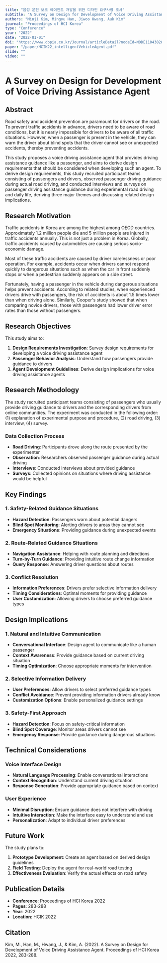 ```yaml
---
title: "음성 운전 보조 에이전트 개발을 위한 디자인 요구사항 조사"
subtitle: "A Survey on Design for Development of Voice Driving Assistance Agent"
authors: "Minji Kim, Mingyu Han, Jiwoo Hwang, Auk Kim"
journal: "Proceedings of HCI Korea"
type: "Conference"
year: "2022"
date: "2022-01-01"
doi: "https://www.dbpia.co.kr/Journal/articleDetail?nodeId=NODE11043828"
paper: "/paper/HCIK22_intelligentVehicleAgent.pdf"
slide: ""
video: ""
---
```


# A Survey on Design for Development of Voice Driving Assistance Agent

## Abstract

Road safety and accident prevention are paramount for drivers on the road. To prevent traffic accidents in advance, drivers need to be aware of road conditions, but it is nearly impossible for drivers to be aware of all traffic situations. However, when a passenger is present in the vehicle, they can warn the driver about blind spots that the driver cannot see or unexpected accidents, thereby preventing accidents.

This study proposes a voice driving assistance agent that provides driving assistance guidance like a passenger, and aims to derive design requirements that should be considered when developing such an agent. To derive design requirements, this study recruited participant teams consisting of passengers and drivers, observed passenger driving guidance during actual road driving, and conducted interviews and surveys on passenger driving assistance guidance during experimental road driving and daily life, deriving three major themes and discussing related design implications.

## Research Motivation

Traffic accidents in Korea are among the highest among OECD countries. Approximately 1.2 million people die and 5 million people are injured in traffic accidents annually. This is not just a problem in Korea. Globally, traffic accidents caused by automobiles are causing serious socio-economic damage.

Most of these traffic accidents are caused by driver carelessness or poor operation. For example, accidents occur when drivers cannot respond quickly to dangerous situations such as when the car in front suddenly stops or when a pedestrian suddenly appears on a side street.

Fortunately, having a passenger in the vehicle during dangerous situations helps prevent accidents. According to related studies, when experienced drivers drive with passengers, the risk of accidents is about 1.5 times lower than when driving alone. Similarly, Cooper's study showed that when comparing novice drivers, those with passengers had lower driver error rates than those without passengers.

## Research Objectives

This study aims to:
1. **Design Requirements Investigation**: Survey design requirements for developing a voice driving assistance agent
2. **Passenger Behavior Analysis**: Understand how passengers provide guidance to drivers
3. **Agent Development Guidelines**: Derive design implications for voice driving assistance agents

## Research Methodology

The study recruited participant teams consisting of passengers who usually provide driving guidance to drivers and the corresponding drivers from online communities. The experiment was conducted in the following order: (1) explanation of experimental purpose and procedure, (2) road driving, (3) interview, (4) survey.

### Data Collection Process
- **Road Driving**: Participants drove along the route presented by the experimenter
- **Observation**: Researchers observed passenger guidance during actual driving
- **Interviews**: Conducted interviews about provided guidance
- **Surveys**: Collected opinions on situations where driving assistance would be helpful

## Key Findings

### 1. Safety-Related Guidance Situations
- **Hazard Detection**: Passengers warn about potential dangers
- **Blind Spot Monitoring**: Alerting drivers to areas they cannot see
- **Emergency Situations**: Providing guidance during unexpected events

### 2. Route-Related Guidance Situations
- **Navigation Assistance**: Helping with route planning and directions
- **Turn-by-Turn Guidance**: Providing intuitive route change information
- **Query Response**: Answering driver questions about routes

### 3. Conflict Resolution
- **Information Preferences**: Drivers prefer selective information delivery
- **Timing Considerations**: Optimal moments for providing guidance
- **User Customization**: Allowing drivers to choose preferred guidance types

## Design Implications

### 1. Natural and Intuitive Communication
- **Conversational Interface**: Design agent to communicate like a human passenger
- **Context Awareness**: Provide guidance based on current driving situation
- **Timing Optimization**: Choose appropriate moments for intervention

### 2. Selective Information Delivery
- **User Preferences**: Allow drivers to select preferred guidance types
- **Conflict Avoidance**: Prevent providing information drivers already know
- **Customization Options**: Enable personalized guidance settings

### 3. Safety-First Approach
- **Hazard Detection**: Focus on safety-critical information
- **Blind Spot Coverage**: Monitor areas drivers cannot see
- **Emergency Response**: Provide guidance during dangerous situations

## Technical Considerations

### Voice Interface Design
- **Natural Language Processing**: Enable conversational interactions
- **Context Recognition**: Understand current driving situation
- **Response Generation**: Provide appropriate guidance based on context

### User Experience
- **Minimal Disruption**: Ensure guidance does not interfere with driving
- **Intuitive Interaction**: Make the interface easy to understand and use
- **Personalization**: Adapt to individual driver preferences

## Future Work

The study plans to:
1. **Prototype Development**: Create an agent based on derived design guidelines
2. **Field Testing**: Deploy the agent for real-world road testing
3. **Effectiveness Evaluation**: Verify the actual effects on road safety

## Publication Details

- **Conference**: Proceedings of HCI Korea 2022
- **Pages**: 283-288
- **Year**: 2022
- **Location**: HCIK 2022

## Citation

Kim, M., Han, M., Hwang, J., & Kim, A. (2022). A Survey on Design for Development of Voice Driving Assistance Agent. Proceedings of HCI Korea 2022, 283-288. 